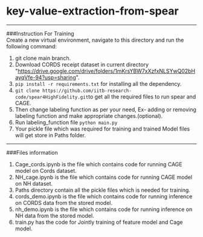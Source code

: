 # key-value-extraction-from-spear
---------------------------------------------------------------------------------------------------------------------------------------------------------------
###Instruction For Training<br>
Create a new virtual environment, navigate to this directory and run the following command:
1. git clone main branch.<br>
2. Download CORDS receipt dataset in current directory "https://drive.google.com/drive/folders/1mKrsYBW7xXzfxNLSYwQ02bHayqVfe-94?usp=sharing".
3.  ```pip install -r requirements.txt``` for installing all the dependency.
4.  ```git clone https://github.com/iitb-research-code/spear4HighFidelity.git```to get all the required files to run spear and CAGE.<br>
5. Then change labeling function as per your need, Ex- adding or removing labeling function and make appropriate changes.(optional).<br>
6. Run labeling_function file ```python main.py```
7. Your pickle file which was required for training and trained Model files will get store in Paths folder.<br>
---------------------------------------------------------------------------------------------------------------------------------------------------------------
###Files information<br>
1. Cage_cords.ipynb is the file which contains code for running CAGE model on Cords dataset.<br>
2. NH_cage.ipynb is the file which contains code for running CAGE model on NH dataset.<br>
3. Paths directory contain all the pickle files which is needed for training.<br>
4. cords_demo.ipynb is the file which contains code for running inference on CORDS data from the stored model.<br>
5. nh_demo.ipynb is the file which contains code for running inference on NH data from the stored model.<br>
6. train.py has the code for Jointly training of feature model and Cage model.

